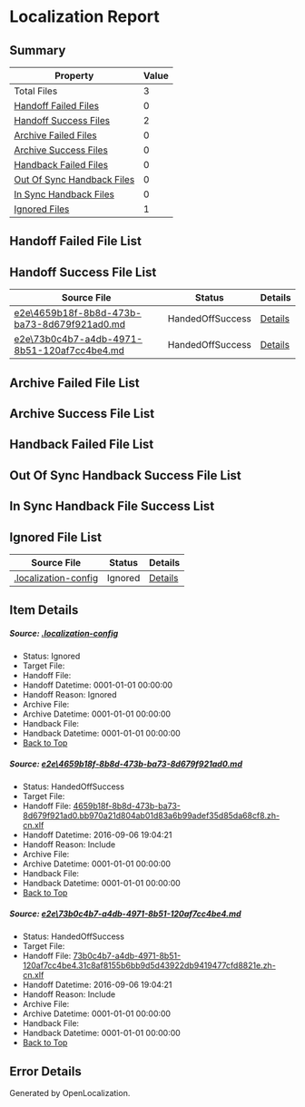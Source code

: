 # <a name='report-top'></a> Localization Report

## Summary
 Property | Value 
 -------- | ----- 
 Total Files | 3
[ Handoff Failed Files ](#handoff-failed-list)| 0
[ Handoff Success Files ](#handoff-success-list)| 2
[ Archive Failed Files ](#archive-failed-list)| 0
[ Archive Success Files ](#archive-success-list)| 0
[ Handback Failed Files ](#handback-failed-list)| 0
[ Out Of Sync Handback Files ](#outofsync-handback-success-list)| 0
[ In Sync Handback Files ](#insync-handback-success-list)| 0
[ Ignored Files ](#ignored-list)| 1

## <a name='handoff-failed-list'></a> Handoff Failed File List

## <a name='handoff-success-list'></a> Handoff Success File List
 Source File | Status | Details 
 ----------- | ------ | ------- 
 [e2e\4659b18f-8b8d-473b-ba73-8d679f921ad0.md](https://github.com/OpenLocalizationTestOrg/ol-test0/blob/5bbdef030cf80379d82c404f677224f596902ab5/e2e/4659b18f-8b8d-473b-ba73-8d679f921ad0.md) | HandedOffSuccess | [Details](#1de7f8aa80bddaf23b30ca8ca5f21431cd73f7551)
 [e2e\73b0c4b7-a4db-4971-8b51-120af7cc4be4.md](https://github.com/OpenLocalizationTestOrg/ol-test0/blob/5bbdef030cf80379d82c404f677224f596902ab5/e2e/73b0c4b7-a4db-4971-8b51-120af7cc4be4.md) | HandedOffSuccess | [Details](#20accdd51f5aec6247c758eb5c7904f1d0d3d4e72)

## <a name='archive-failed-list'></a> Archive Failed File List

## <a name='archive-success-list'></a> Archive Success File List

## <a name='handback-failed-list'></a> Handback Failed File List

## <a name='outofsync-handback-success-list'></a> Out Of Sync Handback Success File List

## <a name='insync-handback-success-list'></a> In Sync Handback File Success List

## <a name='ignored-list'></a> Ignored File List
 Source File | Status | Details 
 ----------- | ------ | ------- 
 [.localization-config](https://github.com/OpenLocalizationTestOrg/ol-test0/blob/5bbdef030cf80379d82c404f677224f596902ab5/.localization-config) | Ignored | [Details](#3d4f252ac210baf56311d7e97dcc2db10974dbd20)

## Item Details
##### <a name='3d4f252ac210baf56311d7e97dcc2db10974dbd20'></a> Source: [.localization-config](https://github.com/OpenLocalizationTestOrg/ol-test0/blob/5bbdef030cf80379d82c404f677224f596902ab5/.localization-config)
* Status: Ignored
* Target File: 
* Handoff File: 
* Handoff Datetime: 0001-01-01 00:00:00
* Handoff Reason: Ignored
* Archive File: 
* Archive Datetime: 0001-01-01 00:00:00
* Handback File: 
* Handback Datetime: 0001-01-01 00:00:00
* [Back to Top](#report-top)

##### <a name='1de7f8aa80bddaf23b30ca8ca5f21431cd73f7551'></a> Source: [e2e\4659b18f-8b8d-473b-ba73-8d679f921ad0.md](https://github.com/OpenLocalizationTestOrg/ol-test0/blob/5bbdef030cf80379d82c404f677224f596902ab5/e2e/4659b18f-8b8d-473b-ba73-8d679f921ad0.md)
* Status: HandedOffSuccess
* Target File: 
* Handoff File: [4659b18f-8b8d-473b-ba73-8d679f921ad0.bb970a21d804ab01d83a6b99adef35d85da68cf8.zh-cn.xlf](https://github.com/OpenLocalizationTestOrg/ol-test0-handoff/blob/468c3b7344a8679d62f0d4efc2ca11e4566f71ea/ol-handoff/OpenLocalizationTestOrg/ol-test0-zhcn/ci/ht/4659b18f-8b8d-473b-ba73-8d679f921ad0.bb970a21d804ab01d83a6b99adef35d85da68cf8.zh-cn.xlf)
* Handoff Datetime: 2016-09-06 19:04:21
* Handoff Reason: Include
* Archive File: 
* Archive Datetime: 0001-01-01 00:00:00
* Handback File: 
* Handback Datetime: 0001-01-01 00:00:00
* [Back to Top](#report-top)

##### <a name='20accdd51f5aec6247c758eb5c7904f1d0d3d4e72'></a> Source: [e2e\73b0c4b7-a4db-4971-8b51-120af7cc4be4.md](https://github.com/OpenLocalizationTestOrg/ol-test0/blob/5bbdef030cf80379d82c404f677224f596902ab5/e2e/73b0c4b7-a4db-4971-8b51-120af7cc4be4.md)
* Status: HandedOffSuccess
* Target File: 
* Handoff File: [73b0c4b7-a4db-4971-8b51-120af7cc4be4.31c8af8155b6bb9d5d43922db9419477cfd8821e.zh-cn.xlf](https://github.com/OpenLocalizationTestOrg/ol-test0-handoff/blob/468c3b7344a8679d62f0d4efc2ca11e4566f71ea/ol-handoff/OpenLocalizationTestOrg/ol-test0-zhcn/ci/ht/73b0c4b7-a4db-4971-8b51-120af7cc4be4.31c8af8155b6bb9d5d43922db9419477cfd8821e.zh-cn.xlf)
* Handoff Datetime: 2016-09-06 19:04:21
* Handoff Reason: Include
* Archive File: 
* Archive Datetime: 0001-01-01 00:00:00
* Handback File: 
* Handback Datetime: 0001-01-01 00:00:00
* [Back to Top](#report-top)


## Error Details

Generated by OpenLocalization.
